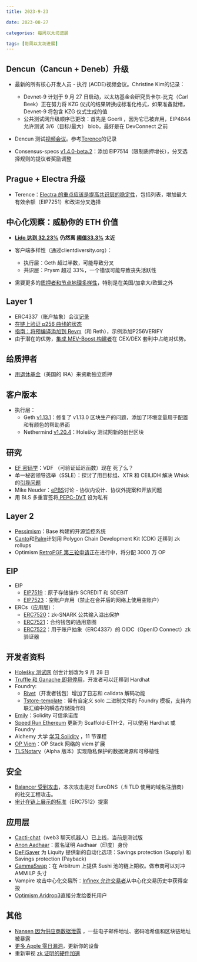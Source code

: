 ```yaml
---
title: 2023-9-23

date: 2023-08-27	

categories: 每周以太坊进展	

tags: [每周以太坊进展]
---	
```


## Dencun（Cancun + Deneb）升级

- 最新的所有核心开发人员 - 执行 (ACDE)视频会议。Christine Kim的记录：

  - Devnet-9 计划于 9 月 27 日启动，以太坊基金会研究员卡尔-比克（Carl Beek）正在努力将 KZG 仪式的结果转换成标准化格式，如果准备就绪，Devnet-9 将包含 KZG 仪式生成的值
  - 公共测试网升级顺序已更改：首先是 Goerli ，因为它已被弃用，EIP4844 允许测试 3/6（目标/最大） blob，最好是在 DevConnect 之前
  
- Dencun 测试[视频会议](https://www.youtube.com/watch?v=DRkAEbE-V4g&t=137s)。参考[Terence](https://hackmd.io/@oiYljOkuS1KY6mgjjbfQww/BJwFNsc1a)的记录

- Consensus-specs [v1.4.0-beta.2](https://github.com/ethereum/consensus-specs/releases/tag/v1.4.0-beta.2)：添加 EIP7514（限制质押增长），分叉选择规则的提议者奖励调整

## Prague + Electra 升级

- Terence：[Electra 的重点应该是提高共识层的稳定性](https://terencechain.substack.com/p/navigating-ethereums-2024-consensus)，包括列表，增加最大有效余额（EIP7251）和改进分叉选择

## 中心化观察：威胁你的 ETH 价值

- [**Lido 达到 32.23%**](https://dune.com/hildobby/eth2-staking) **仍然离 [阈值33.3%](https://notes.ethereum.org/@djrtwo/risks-of-lsd) 太近**

- 客户端多样性（通过clientdiversity.org）：

  - 执行层：Geth 超过半数，可能导致分叉
  - 共识层：Prysm 超过 33%，一个错误可能导致丧失活跃性
  
- 需要更多的[质押者和节点地理多样性](https://nodewatch.io/)，特别是在美国/加拿大/欧盟之外

## Layer 1

- ERC4337（账户抽象）会议[记录](https://twitter.com/johnrising_/status/1704883350408950189)
- [在链上验证 p256 曲线的状态](https://hackmd.io/@1ofB8klpQky-YoR5pmPXFQ/SJ0nuzD1T)
- [指南：将预编译添加到 Revm](https://alessandromazza.notion.site/P256VERIFY-Precompile-in-Revm-ca2f782a91214b7d99f130cba8ceaed5)（和 Reth），示例添加P256VERIFY
- 由于潜在的优势，[集成 MEV-Boost 构建者](https://twitter.com/MaxResnick1/status/1705320727162077235)在 CEX/DEX 套利中占绝对优势。

## 给质押者

- [用退休基金](https://www.yamlike.com/archive/fund-solo-ethereum-validator-node-with-ira)（美国的 IRA）来资助独立质押

## 客户版本

- 执行层：
  - Geth [v1.13.1](https://github.com/ethereum/go-ethereum/releases/tag/v1.13.1)：修复了 v1.13.0 区块生产的问题，添加了环境变量用于配置和有颜色的帮助界面
  - Nethermind [v1.20.4](https://github.com/NethermindEth/nethermind/releases/tag/1.20.4)：Holešky 测试网新的创世区块

## 研究

- [EF 密码学](https://ethresear.ch/t/statement-regarding-the-public-report-on-the-analysis-of-minroot/16670)：VDF （可验证延迟函数）现在 死了么？
- 单一秘密领导选举（SSLE）：探讨了用目标组、XTR 和 CEILIDH 解决 Whisk 的[引导问题](https://ethresear.ch/t/the-return-of-torus-based-cryptography-whisk-and-curdleproof-in-the-target-group/16678)
- Mike Neuder：[ePBS](https://notes.ethereum.org/@mikeneuder/infinite-buffet)讨论 - 协议内设计、协议外提案和开放问题
- 用 BLS 多重盲签将[ PEPC-DVT](https://ethresear.ch/t/making-pepc-dvt-private-with-bls-blinded-multi-signatures/16692) 设为私有

## Layer 2

- [Pessimism](https://base.mirror.xyz/qQAChAdkfZDG_8Ik7FgrMIpjE-si3TdF1E5W6c8ruFQ)：Base 构建的开源监控系统
- [Canto](https://polygon.technology/blog/canto-to-migrate-to-a-zk-l2-powered-by-polygon-chain-development-kit)和[Palm](https://www.infura.io/blog/post/palm-network-scales-up-for-enhanced-operations-and-broader-use-cases)计划用 Polygon Chain Development Kit (CDK) 迁移到 zk rollups
- Optimism [RetroPGF 第三轮申请](https://optimism.mirror.xyz/wiHMKqsbAQnK51Se3MraSnvf0blwRzS9jguojEmKKVc)正在进行中，将分配 3000 万 OP

## EIP

- EIP
  - [EIP7519](https://eips.ethereum.org/EIPS/eip-7519)：原子存储操作 SCREDIT 和 SDEBIT
  - [EIP7523](https://eips.ethereum.org/EIPS/eip-7523)：空账户弃用（禁止在合并后的网络上使用空账户）
- ERCs（应用层）：
  - [ERC7520](https://github.com/ethereum/EIPs/pull/7733/files)：zk-SNARK 公共输入溢出保护
  - [ERC7521](https://github.com/ethereum/EIPs/pull/7739/files)：合约钱包的通用意图
  - [ERC7522](https://github.com/ethereum/EIPs/pull/7743/files)：用于账户抽象（ERC4337）的 OIDC（OpenID Connect）zk 验证器

## 开发者资料

- [Holešky 测试网](https://github.com/eth-clients/holesky#readme) 创世计划改为 9 月 28 日
- [Truffle 和 Ganache 即将停用](https://consensys.io/blog/consensys-announces-the-sunset-of-truffle-and-ganache-and-new-hardhat)，开发者可以迁移到 Hardhat
- Foundry:
  - [Rivet](https://twitter.com/_jxom/status/1704004731415511079)（开发者钱包）增加了日志和 calldata 解码功能
  - [Tstore-template](https://github.com/hrkrshnn/tstore-template#readme)：带有自定义 solc 二进制文件的 Foundry 模板，支持内联汇编中的瞬态存储操作码
- [Emily](https://github.com/0xfuturistic/emily#readme)：Solidity 可信承诺库
- [Speed Run Ethereum](https://twitter.com/austingriffith/status/1703828935346454924) 更新为 Scaffold-ETH-2，可以使用 Hardhat 或 Foundry
- Alchemy 大学 [学习 Solidity](https://www.alchemy.com/university/courses/solidity) ，11 节课程
- [OP Viem](https://github.com/base-org/op-viem#readme)：OP Stack 网络的 viem 扩展
- [TLSNotary](https://mirror.xyz/privacy-scaling-explorations.eth/T4MR2PgBzBmN2I3dhDJpILXkQsqZp1Bp8GSm_Oo3Vnw)（Alpha 版本）实现隐私保护的数据溯源和可移植性

## 安全

- [Balancer 受到攻击](https://twitter.com/balancer/status/1704552285395894422)，本次攻击是对 EuroDNS（.fi TLD 使用的域名注册商）的社交工程攻击。
- [审计在链上展示的标准](https://mirror.xyz/anichohan.eth/QoLKhNHUqkycVPV8Ku2KnjbcBlG-Wwj5Sz_bfmemgbg)（ERC7512）提案

## 应用层

- [Cacti-chat](https://twitter.com/wearecacti/status/1704605245353918541)（web3 聊天机器人）已上线，当前是测试版
- [Anon Aadhaar](https://mirror.xyz/privacy-scaling-explorations.eth/6R8kACTYp9mF3eIpLZMXs8JAQmTyb6Uy8KnZqzmDFZI)：匿名证明 Aadhaar（印度）身份
- [DeFiSaver](https://twitter.com/DeFiSaver/status/1703773252936708340) 为 Liquity 提供新的自动化选项：Savings protection (Supply) 和 Savings protection (Payback)
- [GammaSwap](https://medium.com/gammaswap-labs/gammaswap-is-officially-live-on-arbitrum-mainnet-e8a89e43ddb8)：在 Arbitrum 上提供 Sushi 池的链上期权。做市商可以对冲 AMM LP 头寸
- Vampire 攻击中心化交易所：[Infinex 允许交易者](https://mirror.xyz/infinex.eth/YA3Z3PTktUEwKPZjrrwi86urUWHqYd86zlq0dzry5n8)从中心化交易历史中获得空投
- [Optimism Aridrop3](https://community.optimism.io/docs/governance/airdrop-3/#)直接分发给委托用户

## 其他

- [Nansen 因为供应商数据泄露](https://twitter.com/nansen_ai/status/1705137387838574904) ，一些电子邮件地址、密码哈希值和区块链地址被暴露
- [更多 Apple 零日漏洞](https://www.bleepingcomputer.com/news/apple/apple-emergency-updates-fix-3-new-zero-days-exploited-in-attacks/)，更新你的设备
- 重新审视 [zk 证明的硬件加速](https://medium.com/@omershlomovits/revisiting-paradigm-hardware-acceleration-for-zero-knowledge-proofs-16f717a49555)